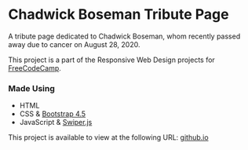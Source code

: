 # Chadwick Boseman Tribute Page

A tribute page dedicated to Chadwick Boseman, whom recently passed away due to cancer on August 28, 2020.

This project is a part of the Responsive Web Design projects for [FreeCodeCamp](https://freecodecamp.org).

### Made Using
- HTML
- CSS & [Bootstrap 4.5](https://getbootstrap.com)
- JavaScript & [Swiper.js](https://swiperjs.com/)

This project is available to view at the following URL: [github.io](https://umaraziz0.github.io/Chadwick-Boseman-Tribute-Page/)